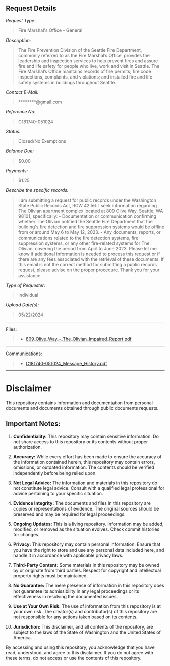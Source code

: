 ## Request Details

*Request Type:*
> Fire Marshal's Office - General

*Description:*
> The Fire Prevention Division of the Seattle Fire Department, commonly referred to as the Fire Marshal’s Office, provides the leadership and inspection services to help prevent fires and assure fire and life safety for people who live, work and visit in Seattle. The Fire Marshal’s Office maintains records of fire permits; fire code inspections, complaints, and violations; and installed fire and life safety systems in buildings throughout Seattle.

*Contact E-Mail:*
> ********@gmail.com

*Reference No:*
> C181740-051024

*Status:*
> Closed/No Exemptions

*Balance Due:*
> $0.00

*Payments:*
> $1.25

*Describe the specific records:*
> I am submitting a request for public records under the Washington State Public Records Act, RCW 42.56. I seek information regarding The Olivian apartment complex located at 809 Olive Way, Seattle, WA 98101, specifically: - Documentation or communication confirming whether The Olivian notified the Seattle Fire Department that the building's fire detection and fire suppression systems would be offline from or around May 6 to May 12, 2023. - Any documents, reports, or communications related to the fire detection systems, fire suppression systems, or any other fire-related systems for The Olivian, covering the period from April to June 2023. Please let me know if additional information is needed to process this request or if there are any fees associated with the retrieval of these documents. If this email is not the correct method for submitting a public records request, please advise on the proper procedure. Thank you for your assistance.

*Type of Requester:*	
> Individual

*Upload Date(s):*
> 05/22/2024

----

Files:
>- [809_Olive_Way_-_The_Olivian_Impaired_Report.pdf](./files/809_Olive_Way_-_The_Olivian_Impaired_Report.pdf)

----

Communications:
>- [C181740-051024_Message_History.pdf](./C181740-051024_Message_History.pdf)

---
# Disclaimer


This repository contains information and documentation from personal documents and documents obtained through public documents requests.

## Important Notes:

1. **Confidentiality:** This repository may contain sensitive information. Do not share access to this repository or its contents without proper authorization.

2. **Accuracy:** While every effort has been made to ensure the accuracy of the information contained herein, this repository may contain errors, omissions, or outdated information. The contents should be verified independently before being relied upon.

3. **Not Legal Advice:** The information and materials in this repository do not constitute legal advice. Consult with a qualified legal professional for advice pertaining to your specific situation.

4. **Evidence Integrity:** The documents and files in this repository are copies or representations of evidence. The original sources should be preserved and may be required for legal proceedings.

5. **Ongoing Updates:** This is a living repository. Information may be added, modified, or removed as the situation evolves. Check commit histories for changes.

6. **Privacy:** This repository may contain personal information. Ensure that you have the right to store and use any personal data included here, and handle it in accordance with applicable privacy laws.

7. **Third-Party Content:** Some materials in this repository may be owned by or originate from third parties. Respect for copyright and intellectual property rights must be maintained.

8. **No Guarantee:** The mere presence of information in this repository does not guarantee its admissibility in any legal proceedings or its effectiveness in resolving the documented issues.

9. **Use at Your Own Risk:** The use of information from this repository is at your own risk. The creator(s) and contributor(s) of this repository are not responsible for any actions taken based on its contents.

10. **Jurisdiction:** This disclaimer, and all contents of the repository, are subject to the laws of the State of Washington and the United States of America.

By accessing and using this repository, you acknowledge that you have read, understood, and agree to this disclaimer. If you do not agree with these terms, do not access or use the contents of this repository.
